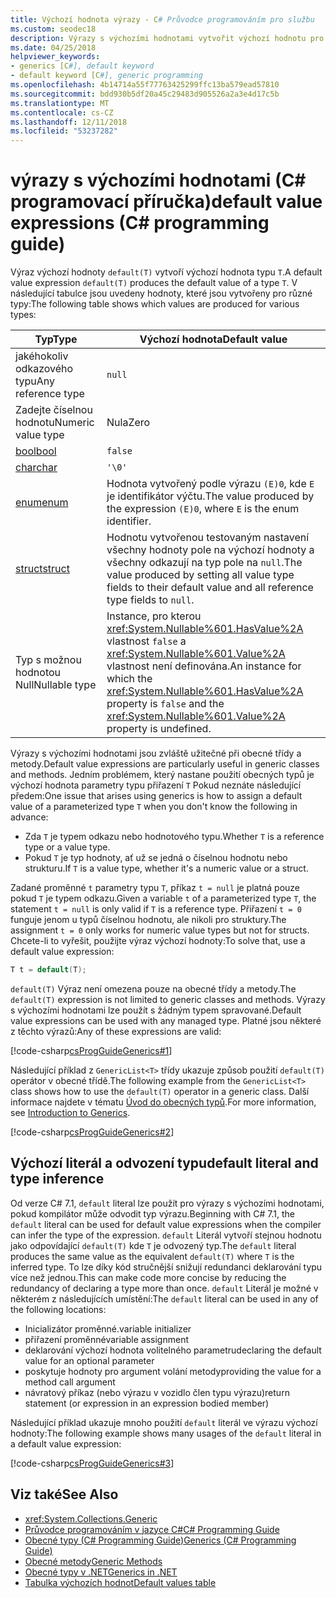 ```yaml
---
title: Výchozí hodnota výrazy - C# Průvodce programováním pro službu
ms.custom: seodec18
description: Výrazy s výchozími hodnotami vytvořit výchozí hodnotu pro libovolný typ odkazu nebo typ hodnoty
ms.date: 04/25/2018
helpviewer_keywords:
- generics [C#], default keyword
- default keyword [C#], generic programming
ms.openlocfilehash: 4b14714a55f77763425299ffc13ba579ead57810
ms.sourcegitcommit: bdd930b5df20a45c29483d905526a2a3e4d17c5b
ms.translationtype: MT
ms.contentlocale: cs-CZ
ms.lasthandoff: 12/11/2018
ms.locfileid: "53237282"
---
```

# <a name="default-value-expressions-c-programming-guide"></a><span data-ttu-id="e86e2-103">výrazy s výchozími hodnotami (C# programovací příručka)</span><span class="sxs-lookup"><span data-stu-id="e86e2-103">default value expressions (C# programming guide)</span></span>

<span data-ttu-id="e86e2-104">Výraz výchozí hodnoty `default(T)` vytvoří výchozí hodnota typu `T`.</span><span class="sxs-lookup"><span data-stu-id="e86e2-104">A default value expression `default(T)` produces the default value of a type `T`.</span></span> <span data-ttu-id="e86e2-105">V následující tabulce jsou uvedeny hodnoty, které jsou vytvořeny pro různé typy:</span><span class="sxs-lookup"><span data-stu-id="e86e2-105">The following table shows which values are produced for various types:</span></span>

|<span data-ttu-id="e86e2-106">Typ</span><span class="sxs-lookup"><span data-stu-id="e86e2-106">Type</span></span>|<span data-ttu-id="e86e2-107">Výchozí hodnota</span><span class="sxs-lookup"><span data-stu-id="e86e2-107">Default value</span></span>|
|---------|---------|
|<span data-ttu-id="e86e2-108">jakéhokoliv odkazového typu</span><span class="sxs-lookup"><span data-stu-id="e86e2-108">Any reference type</span></span>|`null`|
|<span data-ttu-id="e86e2-109">Zadejte číselnou hodnotu</span><span class="sxs-lookup"><span data-stu-id="e86e2-109">Numeric value type</span></span>|<span data-ttu-id="e86e2-110">Nula</span><span class="sxs-lookup"><span data-stu-id="e86e2-110">Zero</span></span>|
|[<span data-ttu-id="e86e2-111">bool</span><span class="sxs-lookup"><span data-stu-id="e86e2-111">bool</span></span>](../../language-reference/keywords/bool.md)|`false`|
|[<span data-ttu-id="e86e2-112">char</span><span class="sxs-lookup"><span data-stu-id="e86e2-112">char</span></span>](../../language-reference/keywords/char.md)|`'\0'`|
|[<span data-ttu-id="e86e2-113">enum</span><span class="sxs-lookup"><span data-stu-id="e86e2-113">enum</span></span>](../../language-reference/keywords/enum.md)|<span data-ttu-id="e86e2-114">Hodnota vytvořený podle výrazu `(E)0`, kde `E` je identifikátor výčtu.</span><span class="sxs-lookup"><span data-stu-id="e86e2-114">The value produced by the expression `(E)0`, where `E` is the enum identifier.</span></span>|
|[<span data-ttu-id="e86e2-115">struct</span><span class="sxs-lookup"><span data-stu-id="e86e2-115">struct</span></span>](../../language-reference/keywords/struct.md)|<span data-ttu-id="e86e2-116">Hodnotu vytvořenou testovaným nastavení všechny hodnoty pole na výchozí hodnoty a všechny odkazují na typ pole na `null`.</span><span class="sxs-lookup"><span data-stu-id="e86e2-116">The value produced by setting all value type fields to their default value and all reference type fields to `null`.</span></span>|
|<span data-ttu-id="e86e2-117">Typ s možnou hodnotou Null</span><span class="sxs-lookup"><span data-stu-id="e86e2-117">Nullable type</span></span>|<span data-ttu-id="e86e2-118">Instance, pro kterou <xref:System.Nullable%601.HasValue%2A> vlastnost `false` a <xref:System.Nullable%601.Value%2A> vlastnost není definována.</span><span class="sxs-lookup"><span data-stu-id="e86e2-118">An instance for which the <xref:System.Nullable%601.HasValue%2A> property is `false` and the <xref:System.Nullable%601.Value%2A> property is undefined.</span></span>|

<span data-ttu-id="e86e2-119">Výrazy s výchozími hodnotami jsou zvláště užitečné při obecné třídy a metody.</span><span class="sxs-lookup"><span data-stu-id="e86e2-119">Default value expressions are particularly useful in generic classes and methods.</span></span> <span data-ttu-id="e86e2-120">Jedním problémem, který nastane použití obecných typů je výchozí hodnota parametry typu přiřazení `T` Pokud neznáte následující předem:</span><span class="sxs-lookup"><span data-stu-id="e86e2-120">One issue that arises using generics is how to assign a default value of a parameterized type `T` when you don't know the following in advance:</span></span>

- <span data-ttu-id="e86e2-121">Zda `T` je typem odkazu nebo hodnotového typu.</span><span class="sxs-lookup"><span data-stu-id="e86e2-121">Whether `T` is a reference type or a value type.</span></span>
- <span data-ttu-id="e86e2-122">Pokud `T` je typ hodnoty, ať už se jedná o číselnou hodnotu nebo strukturu.</span><span class="sxs-lookup"><span data-stu-id="e86e2-122">If `T` is a value type, whether it's a numeric value or a struct.</span></span>

 <span data-ttu-id="e86e2-123">Zadané proměnné `t` parametry typu `T`, příkaz `t = null` je platná pouze pokud `T` je typem odkazu.</span><span class="sxs-lookup"><span data-stu-id="e86e2-123">Given a variable `t` of a parameterized type `T`, the statement `t = null` is only valid if `T` is a reference type.</span></span> <span data-ttu-id="e86e2-124">Přiřazení `t = 0` funguje jenom u typů číselnou hodnotu, ale nikoli pro struktury.</span><span class="sxs-lookup"><span data-stu-id="e86e2-124">The assignment `t = 0` only works for numeric value types but not for structs.</span></span> <span data-ttu-id="e86e2-125">Chcete-li to vyřešit, použijte výraz výchozí hodnoty:</span><span class="sxs-lookup"><span data-stu-id="e86e2-125">To solve that, use a default value expression:</span></span>

```csharp
T t = default(T);
```

<span data-ttu-id="e86e2-126">`default(T)` Výraz není omezena pouze na obecné třídy a metody.</span><span class="sxs-lookup"><span data-stu-id="e86e2-126">The `default(T)` expression is not limited to generic classes and methods.</span></span> <span data-ttu-id="e86e2-127">Výrazy s výchozími hodnotami lze použít s žádným typem spravované.</span><span class="sxs-lookup"><span data-stu-id="e86e2-127">Default value expressions can be used with any managed type.</span></span> <span data-ttu-id="e86e2-128">Platné jsou některé z těchto výrazů:</span><span class="sxs-lookup"><span data-stu-id="e86e2-128">Any of these expressions are valid:</span></span>

 [!code-csharp[csProgGuideGenerics#1](../../../../samples/snippets/csharp/programming-guide/statements-expressions-operators/default-value-expressions.cs)]

 <span data-ttu-id="e86e2-129">Následující příklad z `GenericList<T>` třídy ukazuje způsob použití `default(T)` operátor v obecné třídě.</span><span class="sxs-lookup"><span data-stu-id="e86e2-129">The following example from the `GenericList<T>` class shows how to use the `default(T)` operator in a generic class.</span></span> <span data-ttu-id="e86e2-130">Další informace najdete v tématu [Úvod do obecných typů](../generics/introduction-to-generics.md).</span><span class="sxs-lookup"><span data-stu-id="e86e2-130">For more information, see [Introduction to Generics](../generics/introduction-to-generics.md).</span></span>

 [!code-csharp[csProgGuideGenerics#2](../../../../samples/snippets/csharp/VS_Snippets_VBCSharp/csProgGuideGenerics/CS/Generics.cs#Snippet41)]

## <a name="default-literal-and-type-inference"></a><span data-ttu-id="e86e2-131">Výchozí literál a odvození typu</span><span class="sxs-lookup"><span data-stu-id="e86e2-131">default literal and type inference</span></span>

<span data-ttu-id="e86e2-132">Od verze C# 7.1, `default` literal lze použít pro výrazy s výchozími hodnotami, pokud kompilátor může odvodit typ výrazu.</span><span class="sxs-lookup"><span data-stu-id="e86e2-132">Beginning with C# 7.1, the `default` literal can be used for default value expressions when the compiler can infer the type of the expression.</span></span> <span data-ttu-id="e86e2-133">`default` Literál vytvoří stejnou hodnotu jako odpovídající `default(T)` kde `T` je odvozený typ.</span><span class="sxs-lookup"><span data-stu-id="e86e2-133">The `default` literal produces the same value as the equivalent `default(T)` where `T` is the inferred type.</span></span> <span data-ttu-id="e86e2-134">To lze díky kód stručnější snižují redundanci deklarování typu více než jednou.</span><span class="sxs-lookup"><span data-stu-id="e86e2-134">This can make code more concise by reducing the redundancy of declaring a type more than once.</span></span> <span data-ttu-id="e86e2-135">`default` Literál je možné v některém z následujících umístění:</span><span class="sxs-lookup"><span data-stu-id="e86e2-135">The `default` literal can be used in any of the following locations:</span></span>

- <span data-ttu-id="e86e2-136">Inicializátor proměnné.</span><span class="sxs-lookup"><span data-stu-id="e86e2-136">variable initializer</span></span>
- <span data-ttu-id="e86e2-137">přiřazení proměnné</span><span class="sxs-lookup"><span data-stu-id="e86e2-137">variable assignment</span></span>
- <span data-ttu-id="e86e2-138">deklarování výchozí hodnota volitelného parametru</span><span class="sxs-lookup"><span data-stu-id="e86e2-138">declaring the default value for an optional parameter</span></span>
- <span data-ttu-id="e86e2-139">poskytuje hodnoty pro argument volání metody</span><span class="sxs-lookup"><span data-stu-id="e86e2-139">providing the value for a method call argument</span></span>
- <span data-ttu-id="e86e2-140">návratový příkaz (nebo výrazu v vozidlo člen typu výrazu)</span><span class="sxs-lookup"><span data-stu-id="e86e2-140">return statement (or expression in an expression bodied member)</span></span>

<span data-ttu-id="e86e2-141">Následující příklad ukazuje mnoho použití `default` literál ve výrazu výchozí hodnoty:</span><span class="sxs-lookup"><span data-stu-id="e86e2-141">The following example shows many usages of the `default` literal in a default value expression:</span></span>

[!code-csharp[csProgGuideGenerics#3](../../../../samples/snippets/csharp/programming-guide/statements-expressions-operators/default-literal.cs)]

## <a name="see-also"></a><span data-ttu-id="e86e2-142">Viz také</span><span class="sxs-lookup"><span data-stu-id="e86e2-142">See Also</span></span>

- <xref:System.Collections.Generic>  
- [<span data-ttu-id="e86e2-143">Průvodce programováním v jazyce C#</span><span class="sxs-lookup"><span data-stu-id="e86e2-143">C# Programming Guide</span></span>](../index.md)  
- [<span data-ttu-id="e86e2-144">Obecné typy (C# Programming Guide)</span><span class="sxs-lookup"><span data-stu-id="e86e2-144">Generics (C# Programming Guide)</span></span>](../generics/index.md)  
- [<span data-ttu-id="e86e2-145">Obecné metody</span><span class="sxs-lookup"><span data-stu-id="e86e2-145">Generic Methods</span></span>](../generics/generic-methods.md)  
- [<span data-ttu-id="e86e2-146">Obecné typy v .NET</span><span class="sxs-lookup"><span data-stu-id="e86e2-146">Generics in .NET</span></span>](~/docs/standard/generics/index.md)  
- [<span data-ttu-id="e86e2-147">Tabulka výchozích hodnot</span><span class="sxs-lookup"><span data-stu-id="e86e2-147">Default values table</span></span>](../../language-reference/keywords/default-values-table.md)
